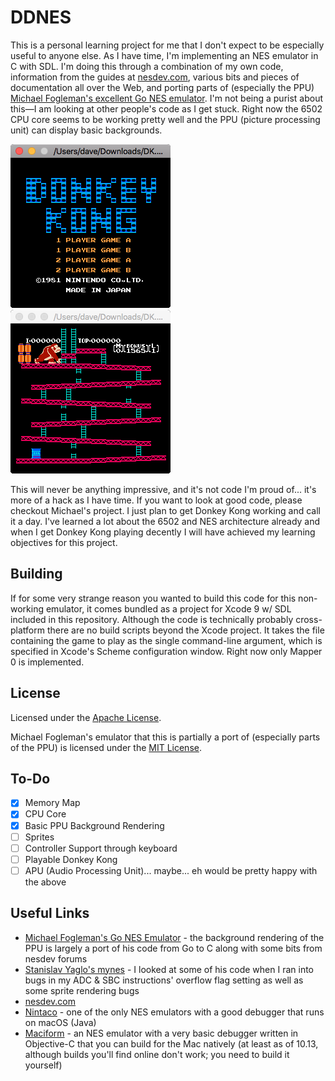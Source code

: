 # DDNES
This is a personal learning project for me that I don't expect to be especially useful to anyone else. As I have time, I'm implementing an NES emulator in C with SDL. I'm doing this through a combination of my own code, information from the guides at [nesdev.com](https://www.nesdev.com/), various bits and pieces of documentation all over the Web, and porting parts of (especially the PPU) [Michael Fogleman's excellent Go NES emulator](https://github.com/fogleman/nes). I'm not being a purist about this—I am looking at other people's code as I get stuck. Right now the 6502 CPU core seems to be working pretty well and the PPU (picture processing unit) can display basic backgrounds.

![dk1](dk1.png) ![dk2](dk2.png)

This will never be anything impressive, and it's not code I'm proud of... it's more of a hack as I have time. If you want to look at good code, please checkout Michael's project. I just plan to get Donkey Kong working and call it a day. I've learned a lot about the 6502 and NES architecture already and when I get Donkey Kong playing decently I will have achieved my learning objectives for this project.

## Building

If for some very strange reason you wanted to build this code for this non-working emulator, it comes bundled as a project for Xcode 9 w/ SDL included in this repository. Although the code is technically probably cross-platform there are no build scripts beyond the Xcode project. It takes the file containing the game to play as the single command-line argument, which is specified in Xcode's Scheme configuration window. Right now only Mapper 0 is implemented.

## License

Licensed under the [Apache License](LICENSE).

Michael Fogleman's emulator that this is partially a port of (especially parts of the PPU) is licensed under the [MIT License](https://github.com/fogleman/nes/blob/master/LICENSE.md).

## To-Do
- [X] Memory Map
- [X] CPU Core
- [X] Basic PPU Background Rendering
- [ ] Sprites
- [ ] Controller Support through keyboard
- [ ] Playable Donkey Kong
- [ ] APU (Audio Processing Unit)... maybe... eh would be pretty happy with the above

## Useful Links
- [Michael Fogleman's Go NES Emulator](https://github.com/fogleman/nes) - the background rendering of the PPU is largely a port of his code from Go to C along with some bits from nesdev forums
- [Stanislav Yaglo's mynes](https://github.com/yaglo/mynes) - I looked at some of his code when I ran into bugs in my ADC & SBC instructions' overflow flag setting as well as some sprite rendering bugs
- [nesdev.com](https://www.nesdev.com/)
- [Nintaco](http://nintaco.com) - one of the only NES emulators with a good debugger that runs on macOS (Java)
- [Maciform](https://github.com/macifom/macifom) - an NES emulator with a very basic debugger written in Objective-C that you can build for the Mac natively (at least as of 10.13, although builds you'll find online don't work; you need to build it yourself)
